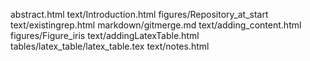 abstract.html
text/Introduction.html
figures/Repository_at_start
text/existingrep.html
markdown/gitmerge.md
text/adding_content.html
figures/Figure_iris
text/addingLatexTable.html
tables/latex_table/latex_table.tex
text/notes.html